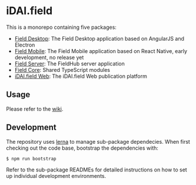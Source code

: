 # iDAI.field

This is a monorepo containing five packages:

* [Field Desktop](desktop): The Field Desktop application based on AngularJS and Electron
* [Field Mobile](mobile): The Field Mobile application based on React Native, early development, no release yet
* [Field Server](server): The FieldHub server application
* [Field Core](core): Shared TypeScript modules
* [iDAI.field Web](web): The iDAI.field Web publication platform

## Usage

Please refer to the [wiki](https://github.com/dainst/idai-field/wiki).

## Development

The repository uses [lerna](https://github.com/lerna/lerna) to manage sub-package dependecies.
When first checking out the code base, bootstrap the dependencies with:

    $ npm run bootstrap

Refer to the sub-package READMEs for detailed instructions on how to set up individual
development environments.
